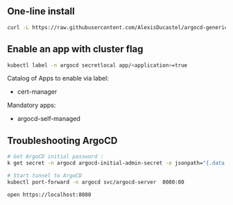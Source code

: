 

## One-line install

```bash
curl -L https://raw.githubusercontent.com/AlexisDucastel/argocd-generic-k8s/refs/heads/main/setup.sh | bash
```

## Enable an app with cluster flag 

```bash
kubectl label -n argocd secretlocal app/<application>=true
```

Catalog of Apps to enable via label:
- cert-manager

Mandatory apps: 
- argocd-self-managed

## Troubleshooting ArgoCD

```bash
# Get ArgoCD initial password :
k get secret -n argocd argocd-initial-admin-secret -o jsonpath="{.data.password}" | base64 -d

# Start tunnel to ArgoCD
kubectl port-forward -n argocd svc/argocd-server  8080:80

open https://localhost:8080
```